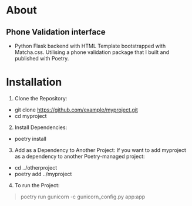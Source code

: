 # About
## Phone Validation interface
- Python Flask backend with HTML Template bootstrapped with Matcha.css. Utilising a phone validation package that I built and published with Poetry.

# Installation
1. Clone the Repository:
- git clone https://github.com/example/myproject.git
- cd myproject

2. Install Dependencies:
- poetry install

3. Add as a Dependency to Another Project:
If you want to add myproject as a dependency to another Poetry-managed project:
- cd ../otherproject
- poetry add ../myproject


4. To run the Project:
> poetry run gunicorn -c gunicorn_config.py app:app
